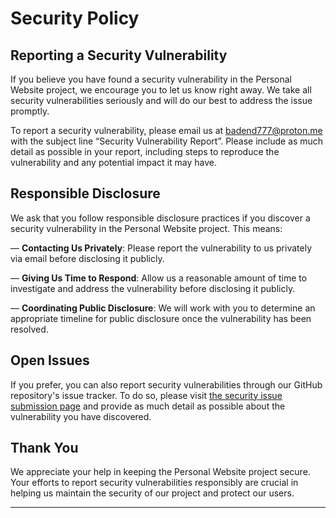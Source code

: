 # Security Policy

## Reporting a Security Vulnerability

If you believe you have found a security vulnerability in the Personal Website project, we encourage you to let us know right away. We take all security vulnerabilities seriously and will do our best to address the issue promptly.

To report a security vulnerability, please email us at [badend777@proton.me](mailto:badend777@proton.me) with the subject line “Security Vulnerability Report”. Please include as much detail as possible in your report, including steps to reproduce the vulnerability and any potential impact it may have.

## Responsible Disclosure

We ask that you follow responsible disclosure practices if you discover a security vulnerability in the Personal Website project. This means:

— **Contacting Us Privately**: Please report the vulnerability to us privately via email before disclosing it publicly.

— **Giving Us Time to Respond**: Allow us a reasonable amount of time to investigate and address the vulnerability before disclosing it publicly.

— **Coordinating Public Disclosure**: We will work with you to determine an appropriate timeline for public disclosure once the vulnerability has been resolved.

## Open Issues

If you prefer, you can also report security vulnerabilities through our GitHub repository's issue tracker. To do so, please visit [the security issue submission page](https://github.com/BadEnd777/Personal-Website/issues/new?title=Security%20Vulnerability%20Report:%20[Brief%20Description%20of%20Vulnerability]&labels=security) and provide as much detail as possible about the vulnerability you have discovered.

## Thank You

We appreciate your help in keeping the Personal Website project secure. Your efforts to report security vulnerabilities responsibly are crucial in helping us maintain the security of our project and protect our users.

---
